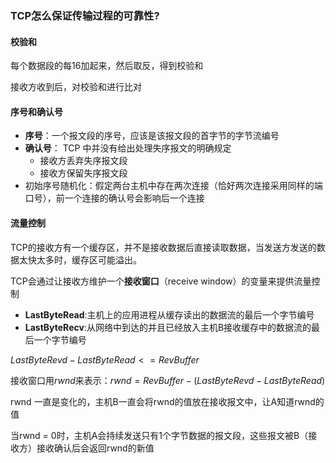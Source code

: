 
### TCP怎么保证传输过程的可靠性?

#### 校验和

每个数据段的每16加起来，然后取反，得到校验和

接收方收到后，对校验和进行比对

#### 序号和确认号

- **序号**：一个报文段的序号，应该是该报文段的首字节的字节流编号
- **确认号**： TCP 中并没有给出处理失序报文的明确规定
  - 接收方丢弃失序报文段
  - 接收方保留失序报文段
- 初始序号随机化：假定两台主机中存在两次连接（恰好两次连接采用同样的端口号），前一个连接的确认号会影响后一个连接

#### 流量控制

TCP的接收方有一个缓存区，并不是接收数据后直接读取数据，当发送方发送的数据太快太多时，缓存区可能溢出。

TCP会通过让接收方维护一个**接收窗口**（receive window）的变量来提供流量控制

- **LastByteRead**:主机上的应用进程从缓存读出的数据流的最后一个字节编号
- **LastByteRecv**:从网络中到达的并且已经放入主机B接收缓存中的数据流的最后一个字节编号

$LastByteRevd - LastByteRead <= RevBuffer$

接收窗口用$rwnd$来表示：$rwnd = RevBuffer - (LastByteRevd - LastByteRead)$

rwnd 一直是变化的，主机B一直会将rwnd的值放在接收报文中，让A知道rwnd的值

当rwnd = 0时，主机A会持续发送只有1个字节数据的报文段，这些报文被B（接收方）接收确认后会返回rwnd的新值
